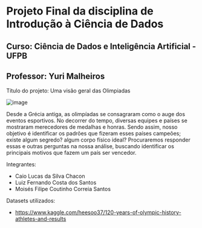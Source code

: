 # Projeto Final da disciplina de Introdução à Ciência de Dados
## Curso: Ciência de Dados e Inteligência Artificial - UFPB
## Professor: Yuri Malheiros

Título do projeto: Uma visão geral das Olimpiadas 

![image](https://upload.wikimedia.org/wikipedia/commons/thumb/5/55/Olympic_rings_with_transparent_rims.svg/1280px-Olympic_rings_with_transparent_rims.svg.png)

Desde a Grécia antiga, as olimpíadas se consagraram como o auge dos eventos esportivos. No decorrer do tempo, diversas equipes e países se mostraram merecedores de medalhas e honras. Sendo assim, nosso objetivo é identificar os padrões que fizeram esses países campeões; existe algum segredo? algum corpo físico ideal? Procuraremos responder essas e outras perguntas na nossa análise, buscando identificar os principais motivos que fazem um país ser vencedor.

Integrantes: 
- Caio Lucas da Silva Chacon
- Luiz Fernando Costa dos Santos
- Moisés Filipe Coutinho Correia Santos

Datasets utilizados:
- https://www.kaggle.com/heesoo37/120-years-of-olympic-history-athletes-and-results

